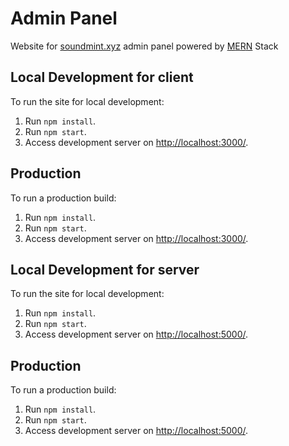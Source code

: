 # Admin Panel

Website for [soundmint.xyz](https://soundmint.xyz/) admin panel powered by [M](https://www.mongodb.com/)[E](https://expressjs.com/)[R](https://reactjs.org/)[N](https://nodejs.org/en/) Stack

## Local Development for client

To run the site for local development:

1. Run `npm install`.
2. Run `npm start`.
3. Access development server on [http://localhost:3000/](http://localhost:3000/).

## Production

To run a production build:

1. Run `npm install`.
2. Run `npm start`.
3. Access development server on [http://localhost:3000/](http://localhost:3000/).


## Local Development for server

To run the site for local development:

1. Run `npm install`.
2. Run `npm start`.
3. Access development server on [http://localhost:5000/](http://localhost:5000/).


## Production

To run a production build:

1. Run `npm install`.
2. Run `npm start`.
3. Access development server on [http://localhost:5000/](http://localhost:5000/).

